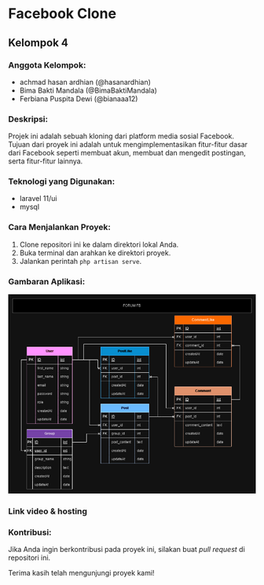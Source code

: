 # Facebook Clone

## Kelompok 4

### Anggota Kelompok:

-   achmad hasan ardhian (@hasanardhian)
-   Bima Bakti Mandala (@BimaBaktiMandala)
-   Ferbiana Puspita Dewi (@bianaaa12)

### Deskripsi:

Projek ini adalah sebuah kloning dari platform media sosial Facebook. Tujuan dari proyek ini adalah untuk mengimplementasikan fitur-fitur dasar dari Facebook seperti membuat akun, membuat dan mengedit postingan, serta fitur-fitur lainnya.

### Teknologi yang Digunakan:

-   laravel 11/ui
-   mysql

### Cara Menjalankan Proyek:

1. Clone repositori ini ke dalam direktori lokal Anda.
2. Buka terminal dan arahkan ke direktori proyek.
3. Jalankan perintah `php artisan serve`.

### Gambaran Aplikasi:

![ERD](public/images/erd.png)

### Link video & hosting

### Kontribusi:

Jika Anda ingin berkontribusi pada proyek ini, silakan buat _pull request_ di repositori ini.

Terima kasih telah mengunjungi proyek kami!
